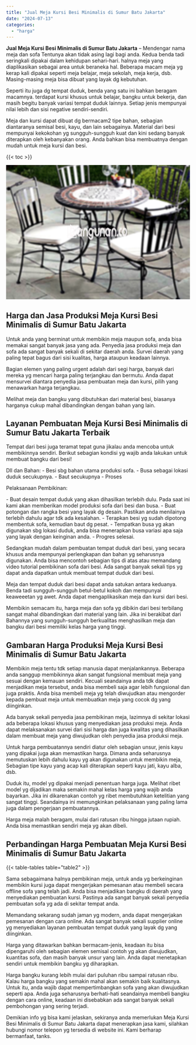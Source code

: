 ```yaml
---
title: "Jual Meja Kursi Besi Minimalis di Sumur Batu Jakarta"
date: "2024-07-13"
categories: 
  - "harga"
---
```


**Jual Meja Kursi Besi Minimalis di Sumur Batu Jakarta** – Mendengar nama meja dan sofa Tentunya akan tidak asing lagi bagi anda. Kedua benda tadi seringkali dipakai dalam kehidupan sehari-hari. halnya meja yang diaplikasikan sebagai area untuk beraneka hal. Beberapa macam meja yg kerap kali dipakai seperti meja belajar, meja sekolah, meja kerja, dsb. Masing-masing meja bisa dibuat yang layak dg kebutuhan.

Seperti itu juga dg tempat duduk, benda yang satu ini bahkan beragam macamnya. terdapat kursi khusus untuk belajar, bangku untuk bekerja, dan masih begitu banyak variasi tempat duduk lainnya. Setiap jenis mempunyai nilai lebih dan sisi negative sendiri-sendiri.

Meja dan kursi dapat dibuat dg bermacam2 tipe bahan, sebagian diantaranya semisal besi, kayu, dan lain sebagainya. Material dari besi mempunyai kekokohan yg sungguh-sungguh kuat dan kini sedang banyak diterapkan oleh kebanyakan orang. Anda bahkan bisa membuatnya dengan mudah untuk meja kursi dan besi.

{{< toc >}}

![Jual Meja Kursi Besi Minimalis di Sumur Batu Jakarta](/images/jual-meja-besi-murah15.png)

## Harga dan Jasa Produksi Meja Kursi Besi Minimalis di Sumur Batu Jakarta

Untuk anda yang berminat untuk membikin meja maupun sofa, anda bisa memakai sangat banyak jasa yang ada. Penyedia jasa produksi meja dan sofa ada sangat banyak sekali di sekitar daerah anda. Survei daerah yang paling tepat bagus dari sisi kualitas, harga ataupun keadaan lainnya.

Bagian elemen yang paling urgent adalah dari segi harga, banyak dari mereka yg mencari harga paling terjangkau dan bermutu. Anda dapat mensurvei diantara penyedia jasa pembuatan meja dan kursi, pilih yang menawarkan harga terjangkau.

Melihat meja dan bangku yang dibutuhkan dari material besi, biasanya harganya cukup mahal dibandingkan dengan bahan yang lain.

## Layanan Pembuatan Meja Kursi Besi Minimalis di Sumur Batu Jakarta Terbaik

Tempat dari besi juga teramat tepat guna jikalau anda mencoba untuk membikinnya sendiri. Berikut sebagian kondisi yg wajib anda lakukan untuk membuat bangku dari besi!

Dll dan Bahan: - Besi sbg bahan utama produksi sofa. - Busa sebagai lokasi duduk secukupnya. - Baut secukupnya - Proses

Pelaksanaan Pembikinan:

\- Buat desain tempat duduk yang akan dihasilkan terlebih dulu. Pada saat ini kami akan memberikan model produksi sofa dari besi dan busa. - Buat potongan dan rangka besi yang layak dg desain. Pastikan anda menilainya terlebih dahulu agar tdk ada kesalahan. - Terapkan besi yg sudah dipotong membentuk sofa, kemudian baut dg pesat. - Tempatkan busa yg akan digunakan sbg lokasi duduk, anda bisa menerapkan busa variasi apa saja yang layak dengan keinginan anda. - Progres selesai.

Sedangkan mudah dalam pembuatan tempat duduk dari besi, yang secara khusus anda mempunyai perlengkapan dan bahan yg seharusnya digunakan. Anda bisa mencontoh sebagian tips di atas atau memandang video tutorial pembikinan sofa dari besi. Ada sangat banyak sekali tips yg dapat anda dapatkan untuk membuat tempat duduk dari besi.

Meja dan tempat duduk dari besi dapat anda satukan antara keduanya. Benda tadi sungguh-sungguh betul-betul kokoh dan mempunyai keaweeetan yg awet. Anda dapat mengaplikasikan meja dan kursi dari besi.

Membikin semacam itu, harga meja dan sofa yg dibikin dari besi terbilang sangat mahal dibandingkan dari material yang lain. Jika ini berakibat dari Bahannya yang sungguh-sungguh berkualitas menghasilkan meja dan bangku dari besi memiliki kelas harga yang tinggi.

## Gambaran Harga Produksi Meja Kursi Besi Minimalis di Sumur Batu Jakarta

Membikin meja tentu tdk setiap manusia dapat menjalankannya. Beberapa anda sanggup membikinnya akan sangat fungsional membuat meja yang sesuai dengan kemauan sendiri. Kecuali seandainya anda tdk dapat menjadikan meja tersebut, anda bisa membeli saja agar lebih fungsional dan juga praktis. Anda bisa membeli meja yg telah diwujudkan atau mengorder kepada pembuat meja untuk membuatkan meja yang cocok dg yang diinginkan.

Ada banyak sekali penyedia jasa pembikinan meja, lazimnya di sekitar lokasi ada beberapa lokasi khusus yang menyediakan jasa produksi meja. Anda dapat melaksanakan survei dari sisi harga dan juga kwalitas yang dihasilkan dalam membuat meja yang diwujudkan oleh penyedia jasa produksi meja.

Untuk harga pembuatannya sendiri diatur oleh sebagian unsur, jenis kayu yang dipakai juga akan memastikan harga. Dimana anda seharusnya memutuskan lebih dahulu kayu yg akan digunakan untuk membikin meja, Sebagian tipe kayu yang acap kali diterapkan seperti kayu jati, kayu alba, dsb.

Duduk itu, model yg dipakai menjadi penentuan harga juga. Melihat ribet model yg dijadikan maka semakin mahal kelas harga yang wajib anda bayarkan. Jika ini dikarenakan contoh yg ribet membutuhkan ketelitian yang sangat tinggi. Seandainya ini memungkinkan pelaksanaan yang paling lama juga dalam pengerjaan pembuatannya.

Harga meja malah beragam, mulai dari ratusan ribu hingga jutaan rupiah. Anda bisa memastikan sendiri meja yg akan dibeli.

## Perbandingan Harga Pembuatan Meja Kursi Besi Minimalis di Sumur Batu Jakarta

{{< table-tables table="table2" >}}

Sama sebagaimana halnya pembikinan meja, untuk anda yg berkeinginan membikin kursi juga dapat mengerjakan pemesanan atau membeli secara offline sofa yang telah jadi. Anda bisa menjadikan bangku di daerah yang menyediakan pembuatan kursi. Pastinya ada sangat banyak sekali penyedia pembuatan sofa yg ada di sekitar tempat anda.

Memandang sekarang sudah jaman yg modern, anda dapat mengerjakan pemesanan dengan cara online. Ada sangat banyak sekali supplier online yg menyediakan layanan pembuatan tempat duduk yang layak dg yang diinginkan.

Harga yang ditawarkan bahkan bermacam-jenis, keadaan itu bisa dipengaruhi oleh sebagian elemen semisal contoh yg akan diwujudkan, kuantitas sofa, dan masih banyak unsur yang lain. Anda dapat menetapkan sendiri untuk membikin bangku yg diharapkan.

Harga bangku kurang lebih mulai dari puluhan ribu sampai ratusan ribu. Kalau harga bangku yang semakin mahal akan semakin baik kualitasnya. Untuk itu, anda wajib dapat mempertimbangkan sofa yang akan diwujudkan seperti apa. Anda juga seharusnya berhati-hati seandainya membeli bangku dengan cara online, keadaan ini disebabkan ada sangat banyak sekali pembohongan yang sering terjadi.

Demikian info yg bisa kami jelaskan, sekiranya anda memerlukan Meja Kursi Besi Minimalis di Sumur Batu Jakarta dapat menerapkan jasa kami, silahkan hubungi nomor telepon yg tersedia di website ini. Kami berharap bermanfaat, tanks.

